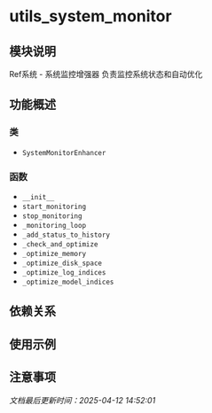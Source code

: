# utils_system_monitor

## 模块说明
Ref系统 - 系统监控增强器
负责监控系统状态和自动优化

## 功能概述

### 类

- `SystemMonitorEnhancer`

### 函数

- `__init__`
- `start_monitoring`
- `stop_monitoring`
- `_monitoring_loop`
- `_add_status_to_history`
- `_check_and_optimize`
- `_optimize_memory`
- `_optimize_disk_space`
- `_optimize_log_indices`
- `_optimize_model_indices`

## 依赖关系

## 使用示例

## 注意事项

*文档最后更新时间：2025-04-12 14:52:01*